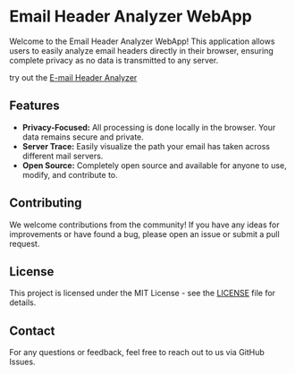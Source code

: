 # Email Header Analyzer WebApp

Welcome to the Email Header Analyzer WebApp! This application allows users to easily analyze email headers directly in their browser, ensuring complete privacy as no data is transmitted to any server.

try out the [E-mail Header Analyzer](https://mailtower-app.github.io/email-header-analyzer/)

## Features

- **Privacy-Focused:** All processing is done locally in the browser. Your data remains secure and private.
- **Server Trace:** Easily visualize the path your email has taken across different mail servers.
- **Open Source:** Completely open source and available for anyone to use, modify, and contribute to.

## Contributing

We welcome contributions from the community! If you have any ideas for improvements or have found a bug, please open an issue or submit a pull request.

## License

This project is licensed under the MIT License - see the [LICENSE](LICENSE) file for details.

## Contact

For any questions or feedback, feel free to reach out to us via GitHub Issues.
